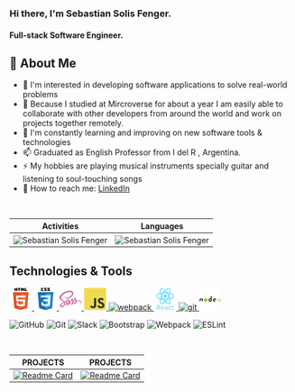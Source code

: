 ### Hi there, I'm Sebastian Solis Fenger.
#### Full-stack Software Engineer.

<h2>👋 About Me</h2>

- 🔭 I'm interested in developing software applications to solve real-world problems
- 🌱 Because I studied at Mircroverse for about a year I am easily able to collaborate with other developers from around the world and work on projects together remotely.
- 💬 I'm constantly learning and improving on new software tools & technologies
- 📫 Graduated as English Professor from I del R , Argentina.
- ⚡ My hobbies are playing musical instruments specially guitar and listening to soul-touching songs
- 👯 How to reach me: [LinkedIn](https://www.linkedin.com/in/sebastian-solis-2712731a5/)

<p align="center">&nbsp;
 
| Activities |   Languages |
| ---------- | ----------- |
 | <img align="center" src="https://github-readme-stats.vercel.app/api?username=SebastianSolisFenger&show_icons=true&theme=outrun" alt="Sebastian Solis Fenger" width="500" /> | <img align="center" src="https://github-readme-stats.vercel.app/api/top-langs?username=SebastianSolisFenger&show_icons=true&theme=outrun&layout=compact" alt="Sebastian Solis Fenger" width="410"/>|
</p>

## Technologies & Tools

<p align="left">
    <a href="https://www.w3.org/html/" target="_blank"> <img src="https://raw.githubusercontent.com/devicons/devicon/master/icons/html5/html5-original-wordmark.svg" alt="html5" width="40" height="40"/> </a>
    <a href="https://www.w3schools.com/css/" target="_blank"> <img src="https://raw.githubusercontent.com/devicons/devicon/master/icons/css3/css3-original-wordmark.svg" alt="css3" width="40" height="40"/> </a>
<a href="https://sass-lang.com" target="_blank"> <img src="https://raw.githubusercontent.com/devicons/devicon/master/icons/sass/sass-original.svg" alt="sass" width="40" height="40"/> </a>
    <a href="https://developer.mozilla.org/en-US/docs/Web/JavaScript" target="_blank"> <img src="https://raw.githubusercontent.com/devicons/devicon/master/icons/javascript/javascript-original.svg" alt="javascript" width="40" height="40"/> </a>
<a href="https://webpack.js.org/" target="_blank"> <img src="https://www.vectorlogo.zone/logos/js_webpack/js_webpack-icon.svg" alt="webpack" width="40" height="40"/> </a>
<a href="https://reactjs.org/" target="_blank"> <img src="https://raw.githubusercontent.com/devicons/devicon/master/icons/react/react-original-wordmark.svg" alt="react" width="40" height="40"/> </a>
<a href="https://git-scm.com/" target="_blank"> <img src="https://www.vectorlogo.zone/logos/git-scm/git-scm-icon.svg" alt="git" width="40" height="40"/> </a>
 <a href="https://nodejs.org" target="_blank"> <img src="https://raw.githubusercontent.com/devicons/devicon/master/icons/nodejs/nodejs-original-wordmark.svg" alt="nodejs" width="40" height="40"/> </a>
    </p>

![GitHub](https://img.shields.io/badge/github-%23121011.svg?style=for-the-badge&logo=github&logoColor=white)
![Git](https://img.shields.io/badge/git-%23F05033.svg?style=for-the-badge&logo=git&logoColor=white)
![Slack](https://img.shields.io/badge/Slack-4A154B?style=for-the-badge&logo=slack&logoColor=white)
![Bootstrap](https://img.shields.io/badge/bootstrap-%23563D7C.svg?style=for-the-badge&logo=bootstrap&logoColor=white)
![Webpack](https://img.shields.io/badge/webpack-%238DD6F9.svg?style=for-the-badge&logo=webpack&logoColor=black)
![ESLint](https://img.shields.io/badge/ESLint-4B3263?style=for-the-badge&logo=eslint&logoColor=white)

<p align="center">&nbsp;
 
| PROJECTS |   PROJECTS |
| ---------- | ----------- |
 | [![Readme Card](https://github-readme-stats.vercel.app/api/pin/?username=SebastianSolisFenger&repo=my-portfolio-microverse)](https://github.com/SebastianSolisFenger/my-portfolio-microverse) | [![Readme Card](https://github-readme-stats.vercel.app/api/pin/?username=SebastianSolisFenger&repo=Boot-Camp)](https://github.com/SebastianSolisFenger/Boot-Camp)|
</p>




</p>
